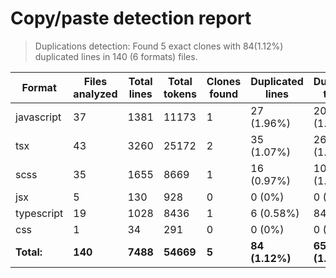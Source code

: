 
# Copy/paste detection report

> Duplications detection: Found 5 exact clones with 84(1.12%) duplicated lines in 140 (6 formats) files.

| Format     | Files analyzed | Total lines | Total tokens | Clones found | Duplicated lines | Duplicated tokens |
| ---------- | -------------- | ----------- | ------------ | ------------ | ---------------- | ----------------- |
| javascript | 37             | 1381        | 11173        | 1            | 27 (1.96%)       | 206 (1.84%)       |
| tsx        | 43             | 3260        | 25172        | 2            | 35 (1.07%)       | 261 (1.04%)       |
| scss       | 35             | 1655        | 8669         | 1            | 16 (0.97%)       | 100 (1.15%)       |
| jsx        | 5              | 130         | 928          | 0            | 0 (0%)           | 0 (0%)            |
| typescript | 19             | 1028        | 8436         | 1            | 6 (0.58%)        | 84 (1%)           |
| css        | 1              | 34          | 291          | 0            | 0 (0%)           | 0 (0%)            |
| **Total:** | **140**        | **7488**    | **54669**    | **5**        | **84 (1.12%)**   | **651 (1.19%)**   |
